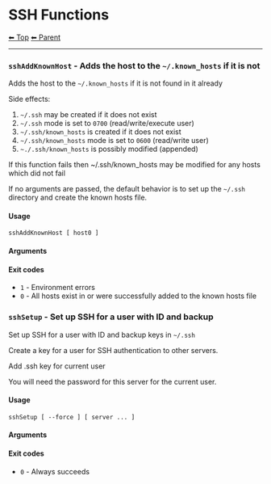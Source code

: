 # SSH Functions

<!-- TEMPLATE header 2 -->
[⬅ Top](index.md) [⬅ Parent ](../index.md)
<hr />


### `sshAddKnownHost` - Adds the host to the `~/.known_hosts` if it is not

Adds the host to the `~/.known_hosts` if it is not found in it already

Side effects:
1. `~/.ssh` may be created if it does not exist
1. `~/.ssh` mode is set to `0700` (read/write/execute user)
1. `~/.ssh/known_hosts` is created if it does not exist
1. `~/.ssh/known_hosts` mode is set to `0600` (read/write user)
1. `~./.ssh/known_hosts` is possibly modified (appended)

If this function fails then ~/.ssh/known_hosts may be modified for any hosts which did not fail



If no arguments are passed, the default behavior is to set up the `~/.ssh` directory and create the known hosts file.

#### Usage

    sshAddKnownHost [ host0 ]
    

#### Arguments



#### Exit codes

- `1` - Environment errors
- `0` - All hosts exist in or were successfully added to the known hosts file

### `sshSetup` - Set up SSH for a user with ID and backup

Set up SSH for a user with ID and backup keys in `~/.ssh`

Create a key for a user for SSH authentication to other servers.


Add .ssh key for current user


You will need the password for this server for the current user.

#### Usage

    sshSetup [ --force ] [ server ... ]
    

#### Arguments



#### Exit codes

- `0` - Always succeeds
